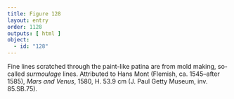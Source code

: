 ```yaml
---
title: Figure 128
layout: entry
order: 1128
outputs: [ html ]
object:
  - id: "128"
---
```


Fine lines scratched through the paint-like patina are from mold making, so-called *surmoulage* lines. Attributed to Hans Mont (Flemish, ca. 1545–after 1585), *Mars and Venus*, 1580, H. 53.9 cm (J. Paul Getty Museum, inv. 85.SB.75).
